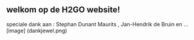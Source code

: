 ## welkom op de H2GO website!

speciale dank aan : Stephan Dunant Maurits , Jan-Hendrik de Bruin en ...
[image] (dankjewel.png)
